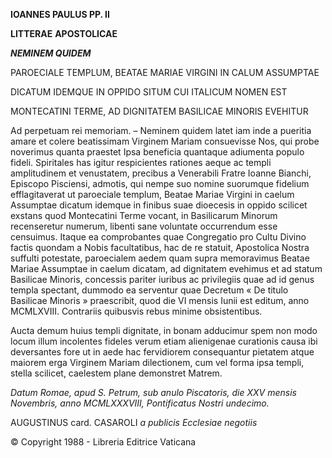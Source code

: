 **IOANNES PAULUS PP. II**

**LITTERAE** **APOSTOLICAE**

***NEMINEM QUIDEM***

PAROECIALE TEMPLUM, BEATAE MARIAE VIRGINI IN CALUM ASSUMPTAE

DICATUM IDEMQUE IN OPPIDO SITUM CUI ITALICUM NOMEN EST

MONTECATINI TERME, AD DIGNITATEM BASILICAE MINORIS EVEHITUR

Ad perpetuam rei memoriam. – Neminem quidem latet iam inde a pueritia amare et colere beatissimam Virginem Mariam consuevisse Nos, qui probe noverimus quanta praestet Ipsa beneficia quantaque adiumenta populo fideli. Spiritales has igitur respicientes rationes aeque ac templi amplitudinem et venustatem, precibus a Venerabili Fratre Ioanne Bianchi, Episcopo Pisciensi, admotis, qui nempe suo nomine suorumque fidelium efflagitaverat ut paroeciale templum, Beatae Mariae Virgini in caelum Assumptae dicatum idemque in finibus suae dioecesis in oppido scilicet exstans quod Montecatini Terme vocant, in Basilicarum Minorum recenseretur numerum, libenti sane voluntate occurrendum esse censuimus. Itaque ea comprobantes quae Congregatio pro Cultu Divino factis quondam a Nobis facultatibus, hac de re statuit, Apostolica Nostra suffulti potestate, paroecialem aedem quam supra memoravimus Beatae Mariae Assumptae in caelum dicatam, ad dignitatem evehimus et ad statum Basilicae Minoris, concessis pariter iuribus ac privilegiis quae ad id genus templa spectant, dummodo ea serventur quae Decretum « De titulo Basilicae Minoris » praescribit, quod die VI mensis Iunii est editum, anno MCMLXVIII. Contrariis quibusvis rebus minime obsistentibus.

Aucta demum huius templi dignitate, in bonam adducimur spem non modo locum illum incolentes fideles verum etiam alienigenae curationis causa ibi deversantes fore ut in aede hac fervidiorem consequantur pietatem atque maiorem erga Virginem Mariam dilectionem, cum vel forma ipsa templi, stella scilicet, caelestem plane demonstret Matrem.

*Datum Romae, apud S. Petrum, sub anulo Piscatoris, die XXV mensis Novembris, anno MCMLXXXVIII, Pontificatus Nostri undecimo.*

AUGUSTINUS card. CASAROLI *a publicis Ecclesiae negotiis*

© Copyright 1988 - Libreria Editrice Vaticana